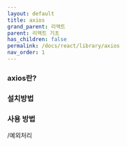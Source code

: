 ```yaml
---
layout: default
title: axios
grand_parent: 리액트
parent: 리액트 기초
has_children: false
permalink: /docs/react/library/axios
nav_order: 1
---
```



### **axios란?**  




### **설치방법**





### **사용 방법**
/예외처리